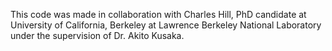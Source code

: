 This code was made in collaboration with Charles Hill, PhD candidate at University of California, Berkeley at Lawrence Berkeley National Laboratory under the supervision of Dr. Akito Kusaka.

